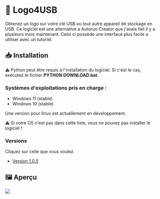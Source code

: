 # 🧰 Logo4USB
Obtenez un logo sur votre clé USB ou tout autre appareil de stockage en USB.
Ce logiciel est une alternative a Autorun Creator que j'avais fait il y a plusieurs mois maintenant. Celui ci possède une interface plus facile a utiliser avec un tutoriel.

## 📥 Installation
⚠️ Python peut être requis à l'installation du logiciel. Si c'est le cas, exécutez le fichier **PYTHON DOWNLOAD.bat**.

### Systèmes d'exploitations pris en charge :
- Windows 11 (stable)
- Windows 10 (stable)

Une version pour linux est actuellement en développement.

⚠️ Si votre OS n'est pas dans cette liste, vous ne pouvez pas installer le logiciel !

### Versions
Cliquez sur celle que vous voulez.

- [Version 1.0.0](https://github.com/Luckyluka17/Logo4USB/releases/tag/1.0.0)

## 🖼️ Aperçu
![](https://zupimages.net/up/21/44/cwoo.png)
